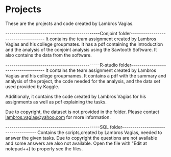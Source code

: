 # Projects
These are the projects and code created by Lambros Vagias.


----------------------------------------------Conjoint folder------------------------------------
It contains the team assignment created by Lambros Vagias and his college groupmates. It has a pdf containing the introduction and the analysis of the conjoint analysis using the 
Sawtooth Software.
It also contains the data from the software.

----------------------------------------------R-studio folder------------------------------------
It contains the team assignment created by Lambros Vagias and his college groupmames. It contains a pdf with the summary and analysis of the project, the code needed for the analysis, and the data set used provided by Kaggle.

Additionaly, it contains the code created by Lambros Vagias for his assignments as well as pdf explaining the tasks. 


Due to copyright, the dataset is not provided in the folder. Please contact lambros.vagias@yahoo.com for more information. 

----------------------------------------------SQL folder------------------------------------
Contains the scripts,created by Lambros Vagias, needed to answer the given tasks. Due to copyright the questions are not available and some answers are also not available.
Open the file with "Edit at notepad++) to properly see the files.
